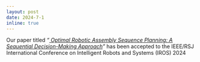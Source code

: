 ```yaml
---
layout: post
date: 2024-7-1
inline: true
---
```


Our paper titled _“<a href="https://arxiv.org/abs/2310.17115"> Optimal Robotic Assembly Sequence Planning: A Sequential Decision-Making Approach</a>”_ has been accepted to the IEEE/RSJ International Conference on Intelligent Robots and Systems (IROS) 2024



